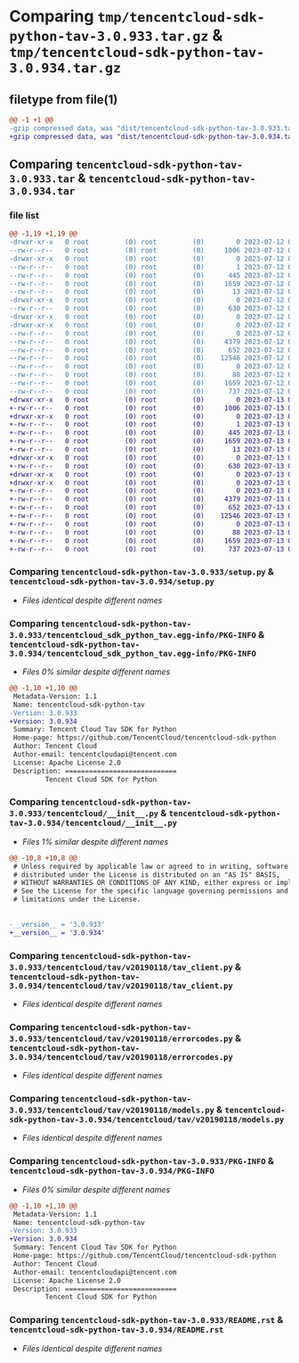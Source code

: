 # Comparing `tmp/tencentcloud-sdk-python-tav-3.0.933.tar.gz` & `tmp/tencentcloud-sdk-python-tav-3.0.934.tar.gz`

## filetype from file(1)

```diff
@@ -1 +1 @@
-gzip compressed data, was "dist/tencentcloud-sdk-python-tav-3.0.933.tar", last modified: Wed Jul 12 00:37:29 2023, max compression
+gzip compressed data, was "dist/tencentcloud-sdk-python-tav-3.0.934.tar", last modified: Thu Jul 13 00:33:27 2023, max compression
```

## Comparing `tencentcloud-sdk-python-tav-3.0.933.tar` & `tencentcloud-sdk-python-tav-3.0.934.tar`

### file list

```diff
@@ -1,19 +1,19 @@
-drwxr-xr-x   0 root         (0) root         (0)        0 2023-07-12 00:37:29.000000 tencentcloud-sdk-python-tav-3.0.933/
--rw-r--r--   0 root         (0) root         (0)     1006 2023-07-12 00:37:29.000000 tencentcloud-sdk-python-tav-3.0.933/setup.py
-drwxr-xr-x   0 root         (0) root         (0)        0 2023-07-12 00:37:29.000000 tencentcloud-sdk-python-tav-3.0.933/tencentcloud_sdk_python_tav.egg-info/
--rw-r--r--   0 root         (0) root         (0)        1 2023-07-12 00:37:29.000000 tencentcloud-sdk-python-tav-3.0.933/tencentcloud_sdk_python_tav.egg-info/dependency_links.txt
--rw-r--r--   0 root         (0) root         (0)      445 2023-07-12 00:37:29.000000 tencentcloud-sdk-python-tav-3.0.933/tencentcloud_sdk_python_tav.egg-info/SOURCES.txt
--rw-r--r--   0 root         (0) root         (0)     1659 2023-07-12 00:37:29.000000 tencentcloud-sdk-python-tav-3.0.933/tencentcloud_sdk_python_tav.egg-info/PKG-INFO
--rw-r--r--   0 root         (0) root         (0)       13 2023-07-12 00:37:29.000000 tencentcloud-sdk-python-tav-3.0.933/tencentcloud_sdk_python_tav.egg-info/top_level.txt
-drwxr-xr-x   0 root         (0) root         (0)        0 2023-07-12 00:37:29.000000 tencentcloud-sdk-python-tav-3.0.933/tencentcloud/
--rw-r--r--   0 root         (0) root         (0)      630 2023-07-12 00:37:29.000000 tencentcloud-sdk-python-tav-3.0.933/tencentcloud/__init__.py
-drwxr-xr-x   0 root         (0) root         (0)        0 2023-07-12 00:37:29.000000 tencentcloud-sdk-python-tav-3.0.933/tencentcloud/tav/
-drwxr-xr-x   0 root         (0) root         (0)        0 2023-07-12 00:37:29.000000 tencentcloud-sdk-python-tav-3.0.933/tencentcloud/tav/v20190118/
--rw-r--r--   0 root         (0) root         (0)        0 2023-07-12 00:37:29.000000 tencentcloud-sdk-python-tav-3.0.933/tencentcloud/tav/v20190118/__init__.py
--rw-r--r--   0 root         (0) root         (0)     4379 2023-07-12 00:37:29.000000 tencentcloud-sdk-python-tav-3.0.933/tencentcloud/tav/v20190118/tav_client.py
--rw-r--r--   0 root         (0) root         (0)      652 2023-07-12 00:37:29.000000 tencentcloud-sdk-python-tav-3.0.933/tencentcloud/tav/v20190118/errorcodes.py
--rw-r--r--   0 root         (0) root         (0)    12546 2023-07-12 00:37:29.000000 tencentcloud-sdk-python-tav-3.0.933/tencentcloud/tav/v20190118/models.py
--rw-r--r--   0 root         (0) root         (0)        0 2023-07-12 00:37:29.000000 tencentcloud-sdk-python-tav-3.0.933/tencentcloud/tav/__init__.py
--rw-r--r--   0 root         (0) root         (0)       88 2023-07-12 00:37:29.000000 tencentcloud-sdk-python-tav-3.0.933/setup.cfg
--rw-r--r--   0 root         (0) root         (0)     1659 2023-07-12 00:37:29.000000 tencentcloud-sdk-python-tav-3.0.933/PKG-INFO
--rw-r--r--   0 root         (0) root         (0)      737 2023-07-12 00:37:29.000000 tencentcloud-sdk-python-tav-3.0.933/README.rst
+drwxr-xr-x   0 root         (0) root         (0)        0 2023-07-13 00:33:27.000000 tencentcloud-sdk-python-tav-3.0.934/
+-rw-r--r--   0 root         (0) root         (0)     1006 2023-07-13 00:33:27.000000 tencentcloud-sdk-python-tav-3.0.934/setup.py
+drwxr-xr-x   0 root         (0) root         (0)        0 2023-07-13 00:33:27.000000 tencentcloud-sdk-python-tav-3.0.934/tencentcloud_sdk_python_tav.egg-info/
+-rw-r--r--   0 root         (0) root         (0)        1 2023-07-13 00:33:27.000000 tencentcloud-sdk-python-tav-3.0.934/tencentcloud_sdk_python_tav.egg-info/dependency_links.txt
+-rw-r--r--   0 root         (0) root         (0)      445 2023-07-13 00:33:27.000000 tencentcloud-sdk-python-tav-3.0.934/tencentcloud_sdk_python_tav.egg-info/SOURCES.txt
+-rw-r--r--   0 root         (0) root         (0)     1659 2023-07-13 00:33:27.000000 tencentcloud-sdk-python-tav-3.0.934/tencentcloud_sdk_python_tav.egg-info/PKG-INFO
+-rw-r--r--   0 root         (0) root         (0)       13 2023-07-13 00:33:27.000000 tencentcloud-sdk-python-tav-3.0.934/tencentcloud_sdk_python_tav.egg-info/top_level.txt
+drwxr-xr-x   0 root         (0) root         (0)        0 2023-07-13 00:33:27.000000 tencentcloud-sdk-python-tav-3.0.934/tencentcloud/
+-rw-r--r--   0 root         (0) root         (0)      630 2023-07-13 00:33:27.000000 tencentcloud-sdk-python-tav-3.0.934/tencentcloud/__init__.py
+drwxr-xr-x   0 root         (0) root         (0)        0 2023-07-13 00:33:27.000000 tencentcloud-sdk-python-tav-3.0.934/tencentcloud/tav/
+drwxr-xr-x   0 root         (0) root         (0)        0 2023-07-13 00:33:27.000000 tencentcloud-sdk-python-tav-3.0.934/tencentcloud/tav/v20190118/
+-rw-r--r--   0 root         (0) root         (0)        0 2023-07-13 00:33:27.000000 tencentcloud-sdk-python-tav-3.0.934/tencentcloud/tav/v20190118/__init__.py
+-rw-r--r--   0 root         (0) root         (0)     4379 2023-07-13 00:33:27.000000 tencentcloud-sdk-python-tav-3.0.934/tencentcloud/tav/v20190118/tav_client.py
+-rw-r--r--   0 root         (0) root         (0)      652 2023-07-13 00:33:27.000000 tencentcloud-sdk-python-tav-3.0.934/tencentcloud/tav/v20190118/errorcodes.py
+-rw-r--r--   0 root         (0) root         (0)    12546 2023-07-13 00:33:27.000000 tencentcloud-sdk-python-tav-3.0.934/tencentcloud/tav/v20190118/models.py
+-rw-r--r--   0 root         (0) root         (0)        0 2023-07-13 00:33:27.000000 tencentcloud-sdk-python-tav-3.0.934/tencentcloud/tav/__init__.py
+-rw-r--r--   0 root         (0) root         (0)       88 2023-07-13 00:33:27.000000 tencentcloud-sdk-python-tav-3.0.934/setup.cfg
+-rw-r--r--   0 root         (0) root         (0)     1659 2023-07-13 00:33:27.000000 tencentcloud-sdk-python-tav-3.0.934/PKG-INFO
+-rw-r--r--   0 root         (0) root         (0)      737 2023-07-13 00:33:27.000000 tencentcloud-sdk-python-tav-3.0.934/README.rst
```

### Comparing `tencentcloud-sdk-python-tav-3.0.933/setup.py` & `tencentcloud-sdk-python-tav-3.0.934/setup.py`

 * *Files identical despite different names*

### Comparing `tencentcloud-sdk-python-tav-3.0.933/tencentcloud_sdk_python_tav.egg-info/PKG-INFO` & `tencentcloud-sdk-python-tav-3.0.934/tencentcloud_sdk_python_tav.egg-info/PKG-INFO`

 * *Files 0% similar despite different names*

```diff
@@ -1,10 +1,10 @@
 Metadata-Version: 1.1
 Name: tencentcloud-sdk-python-tav
-Version: 3.0.933
+Version: 3.0.934
 Summary: Tencent Cloud Tav SDK for Python
 Home-page: https://github.com/TencentCloud/tencentcloud-sdk-python
 Author: Tencent Cloud
 Author-email: tencentcloudapi@tencent.com
 License: Apache License 2.0
 Description: ============================
         Tencent Cloud SDK for Python
```

### Comparing `tencentcloud-sdk-python-tav-3.0.933/tencentcloud/__init__.py` & `tencentcloud-sdk-python-tav-3.0.934/tencentcloud/__init__.py`

 * *Files 1% similar despite different names*

```diff
@@ -10,8 +10,8 @@
 # Unless required by applicable law or agreed to in writing, software
 # distributed under the License is distributed on an "AS IS" BASIS,
 # WITHOUT WARRANTIES OR CONDITIONS OF ANY KIND, either express or implied.
 # See the License for the specific language governing permissions and
 # limitations under the License.
 
 
-__version__ = '3.0.933'
+__version__ = '3.0.934'
```

### Comparing `tencentcloud-sdk-python-tav-3.0.933/tencentcloud/tav/v20190118/tav_client.py` & `tencentcloud-sdk-python-tav-3.0.934/tencentcloud/tav/v20190118/tav_client.py`

 * *Files identical despite different names*

### Comparing `tencentcloud-sdk-python-tav-3.0.933/tencentcloud/tav/v20190118/errorcodes.py` & `tencentcloud-sdk-python-tav-3.0.934/tencentcloud/tav/v20190118/errorcodes.py`

 * *Files identical despite different names*

### Comparing `tencentcloud-sdk-python-tav-3.0.933/tencentcloud/tav/v20190118/models.py` & `tencentcloud-sdk-python-tav-3.0.934/tencentcloud/tav/v20190118/models.py`

 * *Files identical despite different names*

### Comparing `tencentcloud-sdk-python-tav-3.0.933/PKG-INFO` & `tencentcloud-sdk-python-tav-3.0.934/PKG-INFO`

 * *Files 0% similar despite different names*

```diff
@@ -1,10 +1,10 @@
 Metadata-Version: 1.1
 Name: tencentcloud-sdk-python-tav
-Version: 3.0.933
+Version: 3.0.934
 Summary: Tencent Cloud Tav SDK for Python
 Home-page: https://github.com/TencentCloud/tencentcloud-sdk-python
 Author: Tencent Cloud
 Author-email: tencentcloudapi@tencent.com
 License: Apache License 2.0
 Description: ============================
         Tencent Cloud SDK for Python
```

### Comparing `tencentcloud-sdk-python-tav-3.0.933/README.rst` & `tencentcloud-sdk-python-tav-3.0.934/README.rst`

 * *Files identical despite different names*

